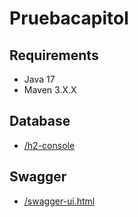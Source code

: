 # Pruebacapitol

## Requirements

- Java 17
- Maven 3.X.X

## Database

- [/h2-console](http://localhost:8080/h2-console)

## Swagger

- [/swagger-ui.html](http://localhost:8080/swagger-ui.html)

